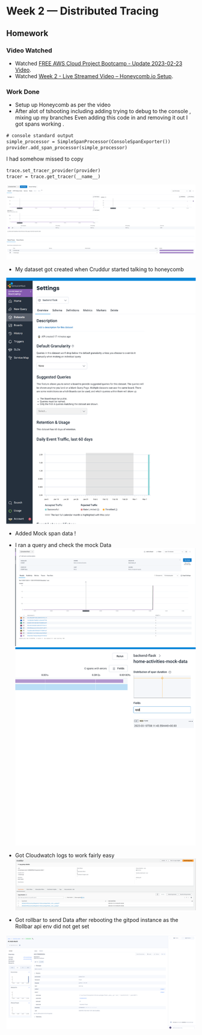 # Week 2 — Distributed Tracing
## Homework

### Video Watched
* Watched [FREE AWS Cloud Project Bootcamp - Update 2023-02-23 Video](https://youtu.be/gQxzMvk6BzM).
* Watched [Week 2 - Live Streamed Video – Honeycomb.io Setup](https://www.youtube.com/live/2GD9xCzRId4?feature=share).

### Work Done
* Setup up Honeycomb as per the video
* After alot of tshooting including adding trying to debug to the console , mixing up my branches
Even adding this  code in  and removing it out  I got spans working .
```
# console standard output
simple_processor = SimpleSpanProcessor(ConsoleSpanExporter())
provider.add_span_processor(simple_processor)
```
I had somehow missed to copy 
```
trace.set_tracer_provider(provider)
tracer = trace.get_tracer(__name__)
```

![Honeycomb](../_docs/assets/week2/honeycomb_traces.png)

* My dataset got created when Cruddur started talking to honeycomb

![Dataset_Honeycomb](../_docs/assets/week2/dataset_honeycomb.png)

* Added Mock span data !

* I ran a query and check the mock Data
![Query](../_docs/assets/week2/run_query.png)
![Mock_data](../_docs/assets/week2/check_data.png)

* Got Cloudwatch logs to work fairly easy
![Cloudwatch_logs](../_docs/assets/week2/cloudwatchlogs.png)

* Got rollbar to send Data after rebooting the gitpod instance as the Rollbar api env did not get set

![Rollbar](../_docs/assets/week2/rollbar.png)